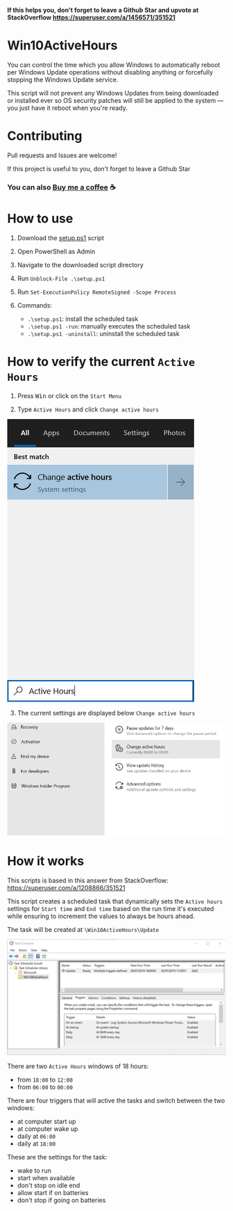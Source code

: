 **If this helps you, don't forget to leave a Github Star and upvote at StackOverflow https://superuser.com/a/1456571/351521**

# Win10ActiveHours

You can control the time which you allow Windows to automatically reboot per Windows Update operations without disabling anything or forcefully stopping the Windows Update service. 

This script will not prevent any Windows Updates from being downloaded or installed ever so OS security patches will still be applied to the system ― you just have it reboot when you're ready. 

# Contributing

Pull requests and Issues are welcome! 

If this project is useful to you, don't forget to leave a Github Star

### You can also [Buy me a coffee](https://www.paypal.com/cgi-bin/webscr?cmd=_donations&business=SFM2FBMG9H9RQ&currency_code=USD) ☕

# How to use

1. Download the [setup.ps1](https://raw.githubusercontent.com/marcosbozzani/Win10ActiveHours/master/setup.ps1) script

2. Open PowerShell as Admin

3. Navigate to the downloaded script directory

4. Run `Unblock-File .\setup.ps1`

5. Run `Set-ExecutionPolicy RemoteSigned -Scope Process`

6. Commands:
    - `.\setup.ps1`: install the scheduled task
    - `.\setup.ps1 -run`: manually executes the scheduled task
    - `.\setup.ps1 -uninstall`: uninstall the scheduled task

# How to verify the current `Active Hours`

1. Press <kbd>Win</kbd> or click on the `Start Menu`

2. Type `Active Hours` and click `Change active hours`

![](images/search.png)

3. The current settings are displayed below `Change active hours` 

![](images/settings.png)

# How it works

This scripts is based in this answer from StackOverflow: https://superuser.com/a/1208866/351521

This script creates a scheduled task that dynamically sets the `Active hours` settings for `Start time` and `End time` based on the run time it's executed while ensuring to increment the values to always be hours ahead.

The task will be created at `\Win10ActiveHours\Update`

![](images/scheduler.png)

There are two `Active Hours` windows of 18 hours:
 - from `18:00` to `12:00`
 - from `06:00` to `00:00`

There are four triggers that will active the tasks and switch between the two windows:
 - at computer start up
 - at computer wake up
 - daily at `06:00`
 - daily at `18:00`

These are the settings for the task:
 - wake to run
 - start when available
 - don't stop on idle end
 - allow start if on batteries
 - don't stop if going on batteries
